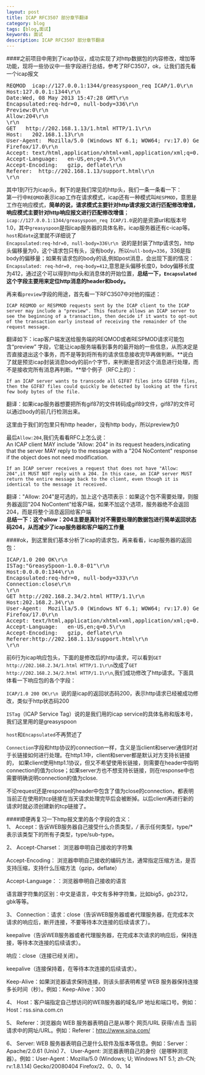 ```yaml
---
layout: post
title: ICAP RFC3507 部分章节翻译
category: blog
tags: [blog,面试]
keywords: 面试
description: ICAP RFC3507 部分章节翻译
---
```

####之前项目中用到了icap协议，成功实现了对http数据包的内容修改，增加等功能，现将一些协议中一些字段进行总结，参考了RFC3507，ok，让我们首先看一个icap报文   
<pre class="prettyprint linenums lang-clj">
REQMOD  icap://127.0.0.1:1344/greasyspoon_req ICAP/1.0\r\n       
Host:127.0.0.1:1344\r\n                                     
Date:Wed, 08 May 2013 15:47:28 GMT\r\n                         
Encapsulated:req-hdr=0, null-body=336\r\n                                                      
Preview:0\r\n                                                    
Allow:204\r\n                               
\r\n                                     
GET   http://202.168.1.13/1.html HTTP/1.1\r\n                  
Host:   202.168.1.13\r\n                          
User-Agent:  Mozilla/5.0 (Windows NT 6.1; WOW64; rv:17.0) Gecko/20100101 
Firefox/17.0\r\n                        
Accept: text/html,application/xhtml+xml,application/xml;q=0.9,*/*;q=0.8\r\n  
Accept-Language:   en-US,en;q=0.5\r\n                  
Accept-Encoding:   gzip, deflate\r\n                    
Referer:  http://202.168.1.13/support.html\r\n                    
\r\n
</pre>  

其中1到7行为icap头，剩下的是我们常见的http头，我们一条一条看一下：  
第一行中`REQMOD`表示icap工作在请求模式，icap还有一种模式叫`RESPMOD`，意思是工作在响应模式，**简单的说，请求模式主要针对http请求报文进行匹配修改增值，响应模式主要针对http响应报文进行匹配修改增值**；`icap://127.0.0.1:1344/greasyspoon_req ICAP/1.0`说的是资源url和版本号1.0，其中`greasyspoon`是指icap服务器的具体名称，icap服务器还有c-icap等。  
`host`和`date`这里就不详细说了  
`Encapsulated:req-hdr=0, null-body=336\r\n `说的是封装了http请求包，http头偏移量为0，这个请求包只有头，没有body，所以`null-body=336`，336是指body的偏移量；如果有请求包的body的话,例如post消息，会出现下面的情况：  
`Encapsulated: req-hdr=0, req-body=412`,意思是头偏移长度0，bdoy偏移长度为412，通过这个可以得到http头和消息体的开始位置，**总结一下，`Encapsulated`这个字段主要用来定位http消息的header和body。**  

再来看`preview`字段的用途，首先看一下RFC3507中对他的描述：   
 
	ICAP REQMOD or RESPMOD requests sent by the ICAP client to the ICAP server may include a "preview". This feature allows an ICAP server to see the beginning of a transaction, then decide if it wants to opt-out of the transaction early instead of receiving the remainder of the request message.   
 
翻译如下：icap客户端发送给服务端的REQMOD或者RESPMOD请求可能包含“preview” 字段，它能让icap服务端看到事务的最开始的一些信息，从而决定是否直接退出这个事务，而不是等到将所有的请求信息接收完毕再做判断。**说白了就是预览icap封装消息body的前n个字节，来判断是否对这个消息进行处理，而不是接收完所有消息再判断。**举个例子（RFC上的）：  
  
	If an ICAP server wants to transcode all GIF87 files into GIF89 files, then the GIF87 files could quickly be detected by looking at the first few body bytes of the file.  
翻译：如果icap服务器想要把所有gif87的文件转码成gif89文件，gif87的文件可以通过body的前几行检测出来。

这里由于我们的包里只有http header，没有http body，所以preview为0 

最后`Allow:204`,我们先看看RFC上怎么说：  
	An ICAP client MAY include "Allow: 204" in its request headers,indicating that the server MAY reply to the message with a "204 NoContent" response if the object does not need modification.  


	If an ICAP server receives a request that does not have "Allow: 204",it MUST NOT reply with a 204. In this case, an ICAP server MUST return the entire message back to the client, even though it is identical to the message it received.
  
翻译："Allow: 204"是可选的，加上这个选项表示：如果这个包不需要处理，则服务器返回"204 NoContent"给客户端，如果不加这个选项，服务器绝不会返回204，而是将整个消息返回给客户端  
**总结一下：这个allow：204主要是真针对不需要处理的数据包进行简单返回状态码204，从而减少了icap服务器和客户端的工作量**  

####ok，到这里我们基本分析了icap的请求包，再来看看，icap服务器的返回包：  

<pre class="prettyprint linenums lang-clj">
ICAP/1.0 200 OK\r\n 
ISTag:"GreasySpoon-1.0.8-01"\r\n                   
Host:0.0.0.0:1344\r\n                         
Encapsulated:req-hdr=0, null-body=333\r\n                 
Connection:close\r\n                          
\r\n                                     
GET http://202.168.2.34/2.html HTTP/1.1\r\n                 
Host:202.168.2.34\r\n                          
User-Agent:  Mozilla/5.0 (Windows NT 6.1; WOW64; rv:17.0) Gecko/20100101 
Firefox/17.0\r\n                         
Accept: text/html,application/xhtml+xml,application/xml;q=0.9,*/*;q=0.8\r\n     
Accept-Language:   en-US,en;q=0.5\r\n                   
Accept-Encoding:   gzip, deflate\r\n                     
Referer:http://202.168.1.13/support.html\r\n                   
\r\n                                     
</pre>  
前6行为icap响应包头，下面的是修改后的http请求，可以看到`GET http://202.168.2.34/1.html HTTP/1.1\r\n`改成了`GET http://202.168.2.34/2.html HTTP/1.1\r\n`,我们成功修改了http请求。下面具体看一下响应包的各个字段：  
  
  
`ICAP/1.0 200 OK\r\n `说的是icap的返回状态码200，表示http请求已经被成功修改，类似于http状态码200  
  
  
`ISTag`（ICAP Service Tag）说的是我们用的icap service的具体名称和版本号，我们这里用的是greasyspoon  
  
`host`和`Encapsulated`不再赘述了  
  
`Connection`字段和http协议的connection一样，含义是当client和server通信时对于长链接如何进行处理。在http1.1中，client和server都是默认对方支持长链接的， 如果client使用http1.1协议，但又不希望使用长链接，则需要在header中指明connection的值为close；如果server方也不想支持长链接，则在response中也需要明确说明connection的值为close.   

不论request还是response的header中包含了值为close的connection，都表明当前正在使用的tcp链接在当天请求处理完毕后会被断掉。以后client再进行新的请求时就必须创建新的tcp链接了。  

####顺便再复习一下http报文里的各个字段的含义：  
1、 Accept：告诉WEB服务器自己接受什么介质类型，*/* 表示任何类型，type/* 表示该类型下的所有子类型，type/sub-type。  

2、 Accept-Charset： 浏览器申明自己接收的字符集  

Accept-Encoding： 浏览器申明自己接收的编码方法，通常指定压缩方法，是否支持压缩，支持什么压缩方法（gzip，deflate）  

Accept-Language：：浏览器申明自己接收的语言  

语言跟字符集的区别：中文是语言，中文有多种字符集，比如big5，gb2312，gbk等等。  

3、 Connection：请求：close（告诉WEB服务器或者代理服务器，在完成本次请求的响应后，断开连接，不要等待本次连接的后续请求了）。  

keepalive（告诉WEB服务器或者代理服务器，在完成本次请求的响应后，保持连接，等待本次连接的后续请求）。  

响应：close（连接已经关闭）。  

keepalive（连接保持着，在等待本次连接的后续请求）。  

Keep-Alive：如果浏览器请求保持连接，则该头部表明希望 WEB 服务器保持连接多长时间（秒）。例如：Keep-Alive：300  


4、 Host：客户端指定自己想访问的WEB服务器的域名/IP 地址和端口号。例如：Host：rss.sina.com.cn  


5、 Referer：浏览器向 WEB 服务器表明自己是从哪个 网页/URL 获得/点击 当前请求中的网址/URL。例如：Referer：http://www.sina.com/  

6、 Server: WEB 服务器表明自己是什么软件及版本等信息。例如：Server：Apache/2.0.61 (Unix)
7、 User-Agent: 浏览器表明自己的身份（是哪种浏览器）。例如：User-Agent：Mozilla/5.0 (Windows; U; Windows NT 5.1; zh-CN; rv:1.8.1.14) Gecko/20080404 Firefox/2、0、0、14





   

                                   